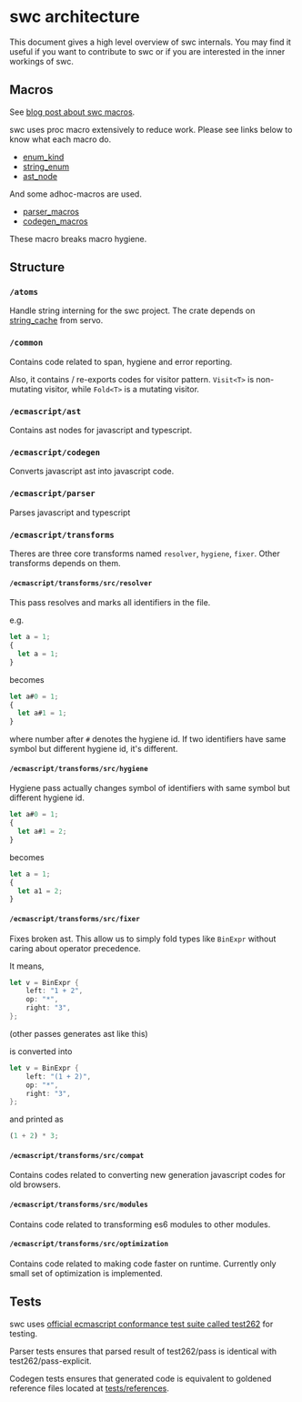 # swc architecture

This document gives a high level overview of swc internals. You may find it useful if you want to contribute to swc or if you are interested in the inner workings of swc.

## Macros

See [blog post about swc macros](https://swc.rs/blog/2020/01/04/pmutil#macros-built-with-pmutil).

swc uses proc macro extensively to reduce work. Please see links below to know what each macro do.

- [enum_kind][]
- [string_enum][]
- [ast_node][]

And some adhoc-macros are used.

- [parser_macros][]
- [codegen_macros][]

These macro breaks macro hygiene.

## Structure

### `/atoms`

Handle string interning for the swc project. The crate depends on [string_cache](https://github.com/servo/string-cache) from servo.

### `/common`

Contains code related to span, hygiene and error reporting.

Also, it contains / re-exports codes for visitor pattern. `Visit<T>` is non-mutating visitor, while `Fold<T>` is a mutating visitor.

### `/ecmascript/ast`

Contains ast nodes for javascript and typescript.

### `/ecmascript/codegen`

Converts javascript ast into javascript code.

### `/ecmascript/parser`

Parses javascript and typescript

### `/ecmascript/transforms`

Theres are three core transforms named `resolver`, `hygiene`, `fixer`. Other transforms depends on them.

#### `/ecmascript/transforms/src/resolver`

This pass resolves and marks all identifiers in the file.

e.g.

```js
let a = 1;
{
  let a = 1;
}
```

becomes

```js
let a#0 = 1;
{
  let a#1 = 1;
}
```

where number after `#` denotes the hygiene id. If two identifiers have same symbol but different hygiene id, it's different.

#### `/ecmascript/transforms/src/hygiene`

Hygiene pass actually changes symbol of identifiers with same symbol but different hygiene id.

```js
let a#0 = 1;
{
  let a#1 = 2;
}
```

becomes

```js
let a = 1;
{
  let a1 = 2;
}
```

#### `/ecmascript/transforms/src/fixer`

Fixes broken ast. This allow us to simply fold types like `BinExpr` without caring about operator precedence.

It means,

```rust
let v = BinExpr {
    left: "1 + 2",
    op: "*",
    right: "3",
};
```

(other passes generates ast like this)

is converted into

```rust
let v = BinExpr {
    left: "(1 + 2)",
    op: "*",
    right: "3",
};
```

and printed as

```js
(1 + 2) * 3;
```

#### `/ecmascript/transforms/src/compat`

Contains codes related to converting new generation javascript codes for old browsers.

#### `/ecmascript/transforms/src/modules`

Contains code related to transforming es6 modules to other modules.

#### `/ecmascript/transforms/src/optimization`

Contains code related to making code faster on runtime. Currently only small set of optimization is implemented.

## Tests

swc uses [official ecmascript conformance test suite called test262][test262] for testing.

Parser tests ensures that parsed result of test262/pass is identical with test262/pass-explicit.

Codegen tests ensures that generated code is equivalent to goldened reference files located at [tests/references](ecmascript/codegen/tests/references).

[enum_kind]: https://rustdoc.swc.rs/enum_kind/derive.Kind.html
[string_enum]: https://rustdoc.swc.rs/string_enum/derive.StringEnum.html
[ast_node]: https://rustdoc.swc.rs/ast_node/index.html
[parser_macros]: https://rustdoc.swc.rs/swc_ecma_parser_macros/index.html
[codegen_macros]: https://rustdoc.swc.rs/swc_ecma_codegen_macros/index.html
[test262]: https://github.com/tc39/test262
